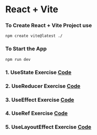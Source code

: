 # React + Vite

### To Create React + Vite Project use 
```
npm create vite@latest ./
```
### To Start the App
```
npm run dev
```

### 1. UseState Exercise [Code](./src/component/State.jsx)
### 2. UseReducer Exercise [Code](./src/component/Reduser.jsx)
### 3. UseEffect Exercise [Code](./src/component/Effect.jsx)
### 4. UseRef Exercise [Code](./src/component/Ref.jsx)
### 5. UseLayoutEffect Exercise [Code](./src/component/LayoutEffect.jsx)
